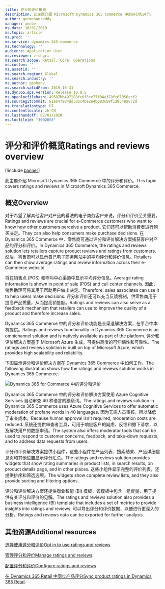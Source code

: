 ```yaml
---
title: 评分和评价概览
description: 此主题介绍 Microsoft Dynamics 365 Commerce 中的评分和评价。
author: gvrmohanreddy
manager: annbe
ms.date: 10/01/2019
ms.topic: article
ms.prod: ''
ms.service: dynamics-365-commerce
ms.technology: ''
audience: Application User
ms.reviewer: v-chgri
ms.search.scope: Retail, Core, Operations
ms.custom: ''
ms.assetid: ''
ms.search.region: Global
ms.search.industry: ''
ms.author: gmohanv
ms.search.validFrom: 2019-10-31
ms.dyn365.ops.version: Release 10.0.5
ms.openlocfilehash: 49587bb497288fc6f3ce77f04a378fc67056ecf2
ms.sourcegitcommit: 81a647904dd305c4be2e4b683689f128548a872d
ms.translationtype: HT
ms.contentlocale: zh-CN
ms.lasthandoff: 02/01/2020
ms.locfileid: "3002858"
---
```

# <a name="ratings-and-reviews-overview"></a><span data-ttu-id="50ff6-103">评分和评价概览</span><span class="sxs-lookup"><span data-stu-id="50ff6-103">Ratings and reviews overview</span></span>


[!include [banner](includes/banner.md)]

<span data-ttu-id="50ff6-104">此主题介绍 Microsoft Dynamics 365 Commerce 中的评分和评价。</span><span class="sxs-lookup"><span data-stu-id="50ff6-104">This topic covers ratings and reviews in Microsoft Dynamics 365 Commerce.</span></span>

## <a name="overview"></a><span data-ttu-id="50ff6-105">概览</span><span class="sxs-lookup"><span data-stu-id="50ff6-105">Overview</span></span>

<span data-ttu-id="50ff6-106">对于希望了解其他客户对产品的看法的电子商务客户来说，评分和评价至关重要。</span><span class="sxs-lookup"><span data-stu-id="50ff6-106">Ratings and reviews are crucial for e-Commerce customers who want to know how other customers perceive a product.</span></span> <span data-ttu-id="50ff6-107">它们还可以帮助消费者进行购买决定。</span><span class="sxs-lookup"><span data-stu-id="50ff6-107">They can also help consumers make purchase decisions.</span></span> <span data-ttu-id="50ff6-108">在 Dynamics 365 Commerce 中，零售商可通过评分和评价解决方案捕获客户对产品的评分和评价。</span><span class="sxs-lookup"><span data-stu-id="50ff6-108">In Dynamics 365 Commerce, the ratings and reviews solution lets retailers capture product reviews and ratings from customers.</span></span> <span data-ttu-id="50ff6-109">然后，零售商可以显示自己电子商务网站中的平均评分和评价信息。</span><span class="sxs-lookup"><span data-stu-id="50ff6-109">Retailers can then show average ratings and review information across their e-Commerce website.</span></span>

<span data-ttu-id="50ff6-110">将在销售点 (POS) 和呼叫中心渠道中显示平均评分信息。</span><span class="sxs-lookup"><span data-stu-id="50ff6-110">Average rating information is shown in point of sale (POS) and call center channels.</span></span> <span data-ttu-id="50ff6-111">因此，销售助理可将其用于帮助用户做出决定。</span><span class="sxs-lookup"><span data-stu-id="50ff6-111">Therefore, sales associates can use it to help users make decisions.</span></span> <span data-ttu-id="50ff6-112">评分和评价还可以充当反馈机制，供零售商用于提高产品质量，从而提高销售额。</span><span class="sxs-lookup"><span data-stu-id="50ff6-112">Ratings and reviews can also serve as a feedback mechanism that retailers can use to improve the quality of a product and therefore increase sales.</span></span>

<span data-ttu-id="50ff6-113">Dynamics 365 Commerce 中的评分和评价功能是全渠道解决方案，在平台中本机提供。</span><span class="sxs-lookup"><span data-stu-id="50ff6-113">Ratings and reviews functionality in Dynamics 365 Commerce is an omnichannel solution and is natively available as part of the platform.</span></span> <span data-ttu-id="50ff6-114">评分和评价解决方案基于 Microsoft Azure 生成，可提供高度的可伸缩性和可靠性。</span><span class="sxs-lookup"><span data-stu-id="50ff6-114">The ratings and reviews solution is built on top of Microsoft Azure, which provides high scalability and reliability.</span></span>

<span data-ttu-id="50ff6-115">下图显示评分和评价解决方案在 Dynamics 365 Commerce 中如何工作。</span><span class="sxs-lookup"><span data-stu-id="50ff6-115">The following illustration shows how the ratings and reviews solution works in Dynamics 365 Commerce.</span></span>

![Dynamics 365 for Commerce 中的评分和评价](media/Dynamics-365-Commerce-Ratings-and-Reviews-Overview.jpg)

<span data-ttu-id="50ff6-117">Dynamics 365 Commerce 中的评分和评价解决方案使用 Azure Cognitive Services 自动审查 40 种语言的猥亵词。</span><span class="sxs-lookup"><span data-stu-id="50ff6-117">The ratings and reviews solution in Dynamics 365 Commerce uses Azure Cognitive Services to offer automatic moderation of profane words in 40 languages.</span></span> <span data-ttu-id="50ff6-118">因为无需人员审核，所以降低了审查成本。</span><span class="sxs-lookup"><span data-stu-id="50ff6-118">Because human approval isn't required, moderation costs are reduced.</span></span> <span data-ttu-id="50ff6-119">系统还提供审查者工具，可用于响应客户的疑虑、反馈和撤下请求，以及解决用户的数据申请。</span><span class="sxs-lookup"><span data-stu-id="50ff6-119">The system also offers moderator tools that can be used to respond to customer concerns, feedback, and take-down requests, and to address data requests from users.</span></span>

<span data-ttu-id="50ff6-120">评分和评价解决方案提供小组件，这些小组件在产品列表、搜索结果、产品详细信息页和其他位置显示评分汇总。</span><span class="sxs-lookup"><span data-stu-id="50ff6-120">The ratings and reviews solution provides widgets that show rating summaries in product lists, in search results, on product details page, and in other places.</span></span> <span data-ttu-id="50ff6-121">这些小组件显示完整的评价列表，还提供排序和筛选选项。</span><span class="sxs-lookup"><span data-stu-id="50ff6-121">The widgets show complete review lists, and they also provide sorting and filtering options.</span></span>

<span data-ttu-id="50ff6-122">评分和评价解决方案还提供商业智能 (BI) 模板，该模板中包含一组度量，用于提供有关评分和评价的见解。</span><span class="sxs-lookup"><span data-stu-id="50ff6-122">The ratings and reviews solution also provides a business intelligence (BI) template that includes a set of metrics to provide insights into ratings and reviews.</span></span> <span data-ttu-id="50ff6-123">可以导出评分和评价数据，以便进行更深入的分析。</span><span class="sxs-lookup"><span data-stu-id="50ff6-123">Ratings and reviews data can be exported for further analysis.</span></span>

## <a name="additional-resources"></a><span data-ttu-id="50ff6-124">其他资源</span><span class="sxs-lookup"><span data-stu-id="50ff6-124">Additional resources</span></span>

[<span data-ttu-id="50ff6-125">选择使用评分和评价</span><span class="sxs-lookup"><span data-stu-id="50ff6-125">Opt in to use ratings and reviews</span></span>](opt-in-ratings-reviews.md)

[<span data-ttu-id="50ff6-126">管理评分和评价</span><span class="sxs-lookup"><span data-stu-id="50ff6-126">Manage ratings and reviews</span></span>](manage-reviews.md)

[<span data-ttu-id="50ff6-127">配置评分和评价</span><span class="sxs-lookup"><span data-stu-id="50ff6-127">Configure ratings and reviews</span></span>](configure-ratings-reviews.md)

[<span data-ttu-id="50ff6-128">在 Dynamics 365 Retail 中同步产品评分</span><span class="sxs-lookup"><span data-stu-id="50ff6-128">Sync product ratings in Dynamics 365 Retail</span></span>](sync-product-ratings.md)
